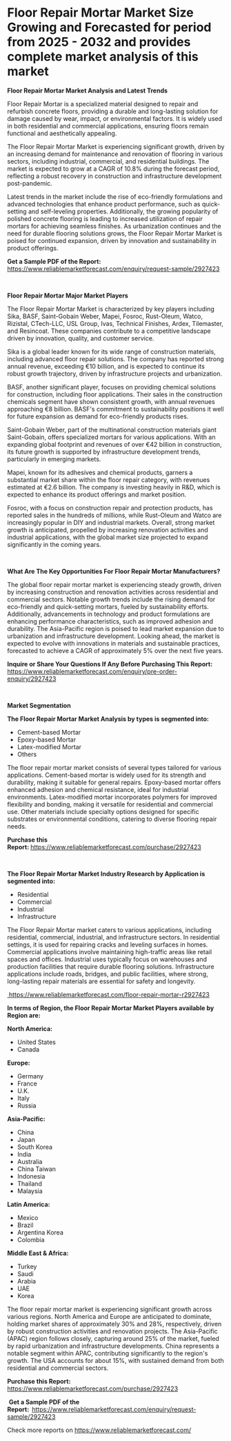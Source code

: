 <p><h1>Floor Repair Mortar Market Size Growing and Forecasted for period from 2025 - 2032 and provides complete market analysis of this market</h1></p><p><strong>Floor Repair Mortar Market Analysis and Latest Trends</strong></p>
<p><p>Floor Repair Mortar is a specialized material designed to repair and refurbish concrete floors, providing a durable and long-lasting solution for damage caused by wear, impact, or environmental factors. It is widely used in both residential and commercial applications, ensuring floors remain functional and aesthetically appealing.</p><p>The Floor Repair Mortar Market is experiencing significant growth, driven by an increasing demand for maintenance and renovation of flooring in various sectors, including industrial, commercial, and residential buildings. The market is expected to grow at a CAGR of 10.8% during the forecast period, reflecting a robust recovery in construction and infrastructure development post-pandemic. </p><p>Latest trends in the market include the rise of eco-friendly formulations and advanced technologies that enhance product performance, such as quick-setting and self-leveling properties. Additionally, the growing popularity of polished concrete flooring is leading to increased utilization of repair mortars for achieving seamless finishes. As urbanization continues and the need for durable flooring solutions grows, the Floor Repair Mortar Market is poised for continued expansion, driven by innovation and sustainability in product offerings.</p></p>
<p><strong>Get a Sample PDF of the Report:&nbsp;</strong> <a href="https://www.reliablemarketforecast.com/enquiry/request-sample/2927423?utm_campaign=3050&utm_medium=2&utm_source=Github&utm_content=ia&utm_term=12032025&utm_id=floor-repair-mortar">https://www.reliablemarketforecast.com/enquiry/request-sample/2927423</a></p>
<p>&nbsp;</p>
<p><strong>Floor Repair Mortar Major Market Players</strong></p>
<p><p>The Floor Repair Mortar Market is characterized by key players including Sika, BASF, Saint-Gobain Weber, Mapei, Fosroc, Rust-Oleum, Watco, Rizistal, CTech-LLC, USL Group, Ivas, Technical Finishes, Ardex, Tilemaster, and Resincoat. These companies contribute to a competitive landscape driven by innovation, quality, and customer service.</p><p>Sika is a global leader known for its wide range of construction materials, including advanced floor repair solutions. The company has reported strong annual revenue, exceeding €10 billion, and is expected to continue its robust growth trajectory, driven by infrastructure projects and urbanization.</p><p>BASF, another significant player, focuses on providing chemical solutions for construction, including floor applications. Their sales in the construction chemicals segment have shown consistent growth, with annual revenues approaching €8 billion. BASF's commitment to sustainability positions it well for future expansion as demand for eco-friendly products rises.</p><p>Saint-Gobain Weber, part of the multinational construction materials giant Saint-Gobain, offers specialized mortars for various applications. With an expanding global footprint and revenues of over €42 billion in construction, its future growth is supported by infrastructure development trends, particularly in emerging markets.</p><p>Mapei, known for its adhesives and chemical products, garners a substantial market share within the floor repair category, with revenues estimated at €2.6 billion. The company is investing heavily in R&D, which is expected to enhance its product offerings and market position.</p><p>Fosroc, with a focus on construction repair and protection products, has reported sales in the hundreds of millions, while Rust-Oleum and Watco are increasingly popular in DIY and industrial markets. Overall, strong market growth is anticipated, propelled by increasing renovation activities and industrial applications, with the global market size projected to expand significantly in the coming years.</p></p>
<p>&nbsp;</p>
<p><strong>What Are The Key Opportunities For Floor Repair Mortar Manufacturers?</strong></p>
<p><p>The global floor repair mortar market is experiencing steady growth, driven by increasing construction and renovation activities across residential and commercial sectors. Notable growth trends include the rising demand for eco-friendly and quick-setting mortars, fueled by sustainability efforts. Additionally, advancements in technology and product formulations are enhancing performance characteristics, such as improved adhesion and durability. The Asia-Pacific region is poised to lead market expansion due to urbanization and infrastructure development. Looking ahead, the market is expected to evolve with innovations in materials and sustainable practices, forecasted to achieve a CAGR of approximately 5% over the next five years.</p></p>
<p><strong>Inquire or Share Your Questions If Any Before Purchasing This Report:</strong> <a href="https://www.reliablemarketforecast.com/enquiry/pre-order-enquiry/2927423?utm_campaign=3050&utm_medium=2&utm_source=Github&utm_content=ia&utm_term=12032025&utm_id=floor-repair-mortar">https://www.reliablemarketforecast.com/enquiry/pre-order-enquiry/2927423</a></p>
<p>&nbsp;</p>
<p><strong>Market Segmentation</strong></p>
<p><strong>The Floor Repair Mortar Market Analysis by types is segmented into:</strong></p>
<p><ul><li>Cement-based Mortar</li><li>Epoxy-based Mortar</li><li>Latex-modified Mortar</li><li>Others</li></ul></p>
<p><p>The floor repair mortar market consists of several types tailored for various applications. Cement-based mortar is widely used for its strength and durability, making it suitable for general repairs. Epoxy-based mortar offers enhanced adhesion and chemical resistance, ideal for industrial environments. Latex-modified mortar incorporates polymers for improved flexibility and bonding, making it versatile for residential and commercial use. Other materials include specialty options designed for specific substrates or environmental conditions, catering to diverse flooring repair needs.</p></p>
<p><strong>Purchase this Report:&nbsp;</strong><a href="https://www.reliablemarketforecast.com/purchase/2927423?utm_campaign=3050&utm_medium=2&utm_source=Github&utm_content=ia&utm_term=12032025&utm_id=floor-repair-mortar">https://www.reliablemarketforecast.com/purchase/2927423</a></p>
<p>&nbsp;</p>
<p><strong>The Floor Repair Mortar Market Industry Research by Application is segmented into:</strong></p>
<p><ul><li>Residential</li><li>Commercial</li><li>Industrial</li><li>Infrastructure</li></ul></p>
<p><p>The Floor Repair Mortar market caters to various applications, including residential, commercial, industrial, and infrastructure sectors. In residential settings, it is used for repairing cracks and leveling surfaces in homes. Commercial applications involve maintaining high-traffic areas like retail spaces and offices. Industrial uses typically focus on warehouses and production facilities that require durable flooring solutions. Infrastructure applications include roads, bridges, and public facilities, where strong, long-lasting repair materials are essential for safety and longevity.</p></p>
<p><a href="https://www.reliablemarketforecast.com/floor-repair-mortar-r2927423?utm_campaign=3050&utm_medium=2&utm_source=Github&utm_content=ia&utm_term=12032025&utm_id=floor-repair-mortar">&nbsp;https://www.reliablemarketforecast.com/floor-repair-mortar-r2927423</a></p>
<p><strong>In terms of Region, the Floor Repair Mortar Market Players available by Region are:</strong></p>
<p>
    <p> <strong> North America: </strong>
        <ul>
            <li>United States</li>
            <li>Canada</li>
        </ul>
        </p> 
    <p> <strong> Europe: </strong>
        <ul>
            <li>Germany</li>
            <li>France</li>
            <li>U.K.</li>
            <li>Italy</li>
            <li>Russia</li>
        </ul>
        </p> 
    <p> <strong> Asia-Pacific: </strong>
        <ul>
            <li>China</li>
            <li>Japan</li>
            <li>South Korea</li>
            <li>India</li>
            <li>Australia</li>
            <li>China Taiwan</li>
            <li>Indonesia</li>
            <li>Thailand</li>
            <li>Malaysia</li>
        </ul>
        </p> 
    <p> <strong> Latin America: </strong>
        <ul>
            <li>Mexico</li>
            <li>Brazil</li>
            <li>Argentina Korea</li>
            <li>Colombia</li>
        </ul>
        </p> 
    <p> <strong> Middle East & Africa: </strong>
        <ul>
            <li>Turkey</li>
            <li>Saudi</li>
            <li>Arabia</li>
            <li>UAE</li>
            <li>Korea</li>
        </ul>
    </p>
    </p>
<p><p>The floor repair mortar market is experiencing significant growth across various regions. North America and Europe are anticipated to dominate, holding market shares of approximately 30% and 28%, respectively, driven by robust construction activities and renovation projects. The Asia-Pacific (APAC) region follows closely, capturing around 25% of the market, fueled by rapid urbanization and infrastructure developments. China represents a notable segment within APAC, contributing significantly to the region's growth. The USA accounts for about 15%, with sustained demand from both residential and commercial sectors.</p></p>
<p><strong>Purchase this Report: </strong><a href="https://www.reliablemarketforecast.com/purchase/2927423?utm_campaign=3050&utm_medium=2&utm_source=Github&utm_content=ia&utm_term=12032025&utm_id=floor-repair-mortar">https://www.reliablemarketforecast.com/purchase/2927423</a></p>
<p>&nbsp;<strong>Get a Sample PDF of the Report:&nbsp;&nbsp;</strong><a href="https://www.reliablemarketforecast.com/enquiry/request-sample/2927423?utm_campaign=3050&utm_medium=2&utm_source=Github&utm_content=ia&utm_term=12032025&utm_id=floor-repair-mortar">https://www.reliablemarketforecast.com/enquiry/request-sample/2927423</a></p>
<p><strong></strong></p>
<p>Check more reports on <a href="https://www.reliablemarketforecast.com/?utm_campaign=3050&utm_medium=2&utm_source=Github&utm_content=ia&utm_term=12032025&utm_id=floor-repair-mortar">https://www.reliablemarketforecast.com/</a></p>